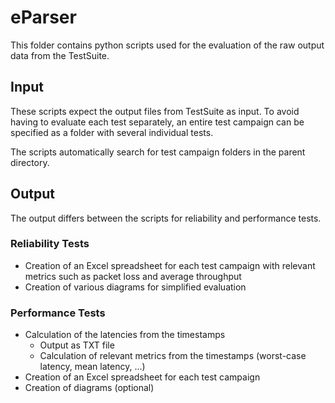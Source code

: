 # eParser

This folder contains python scripts used for the evaluation of the raw output data from the TestSuite.


## Input
These scripts expect the output files from TestSuite as input. To avoid having to evaluate each test separately, an entire test campaign can be specified as a folder with several individual tests.

The scripts automatically search for test campaign folders in the parent directory.


## Output
The output differs between the scripts for reliability and performance tests.

### Reliability Tests
- Creation of an Excel spreadsheet for each test campaign with relevant metrics such as packet loss and average throughput
- Creation of various diagrams for simplified evaluation

### Performance Tests
- Calculation of the latencies from the timestamps
    - Output as TXT file
    - Calculation of relevant metrics from the timestamps (worst-case latency, mean latency, ...)
- Creation of an Excel spreadsheet for each test campaign
- Creation of diagrams (optional)
